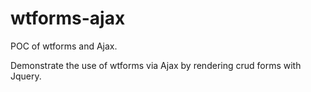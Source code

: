 # wtforms-ajax
POC of wtforms and Ajax.

Demonstrate the use of wtforms via Ajax by rendering crud forms with Jquery.
